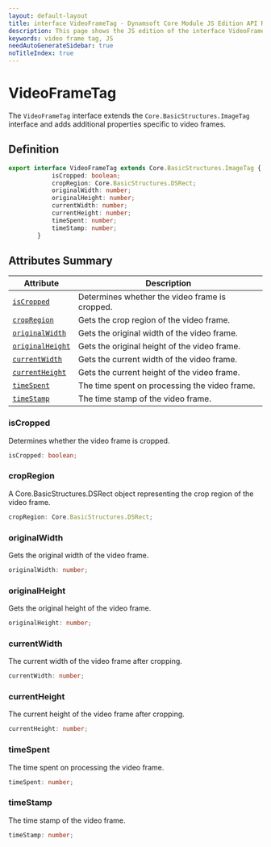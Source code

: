 ```yaml
---
layout: default-layout
title: interface VideoFrameTag - Dynamsoft Core Module JS Edition API Reference
description: This page shows the JS edition of the interface VideoFrameTag in Dynamsoft Core Module.
keywords: video frame tag, JS
needAutoGenerateSidebar: true
noTitleIndex: true
---
```


# VideoFrameTag

The `VideoFrameTag` interface extends the `Core.BasicStructures.ImageTag` interface and adds additional properties specific to video frames.

## Definition

```ts
export interface VideoFrameTag extends Core.BasicStructures.ImageTag {
            isCropped: boolean;
            cropRegion: Core.BasicStructures.DSRect;
            originalWidth: number; 
            originalHeight: number; 
            currentWidth: number; 
            currentHeight: number;
            timeSpent: number; 
            timeStamp: number; 
        }
```

## Attributes Summary

| Attribute               | Description |
|----------------------|-------------|
| [`isCropped`](#iscropped) | Determines whether the video frame is cropped. |
| [`cropRegion`](#cropRegion) | Gets the crop region of the video frame. |
| [`originalWidth`](#originalWidth) | Gets the original width of the video frame. |
| [`originalHeight`](#originalHeight) | Gets the original height of the video frame. |
| [`currentWidth`](#currentWidth) | Gets the current width of the video frame. |
| [`currentHeight`](#currentHeight) | Gets the current height of the video frame. |
| [`timeSpent`](#timeSpent) | The time spent on processing the video frame. |
| [`timeStamp`](#timeStamp) | The time stamp of the video frame.  |

### isCropped

Determines whether the video frame is cropped.

```ts
isCropped: boolean;
```

### cropRegion

A Core.BasicStructures.DSRect object representing the crop region of the video frame.

```ts
cropRegion: Core.BasicStructures.DSRect;
```

### originalWidth

Gets the original width of the video frame.

```ts
originalWidth: number;
```

### originalHeight

Gets the original height of the video frame.

```ts
originalHeight: number;
```

### currentWidth

The current width of the video frame after cropping.

```ts
currentWidth: number;
```

### currentHeight

The current height of the video frame after cropping.

```ts
currentHeight: number;
```

### timeSpent

The time spent on processing the video frame.

```ts
timeSpent: number;
```

### timeStamp

The time stamp of the video frame.

```ts
timeStamp: number;
```